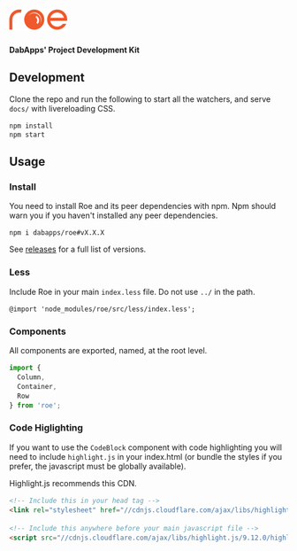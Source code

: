 # ![roe](docs/static/images/roe-logo-small.png)

**DabApps' Project Development Kit**

## Development

Clone the repo and run the following to start all the watchers, and serve `docs/` with livereloading CSS.

```shell
npm install
npm start
```

## Usage

### Install

You need to install Roe and its peer dependencies with npm. Npm should warn you if you haven't installed any peer dependencies.

```shell
npm i dabapps/roe#vX.X.X
```

See [releases](https://github.com/dabapps/roe/releases) for a full list of versions.

### Less

Include Roe in your main `index.less` file. Do not use `../` in the path.

```less
@import 'node_modules/roe/src/less/index.less';
```

### Components

All components are exported, named, at the root level.

```javascript
import {
  Column,
  Container,
  Row
} from 'roe';
```

### Code Higlighting

If you want to use the `CodeBlock` component with code highlighting you will need to include `highlight.js` in your index.html (or bundle the styles if you prefer, the javascript must be globally available).

Highlight.js recommends this CDN.

```html
<!-- Include this in your head tag -->
<link rel="stylesheet" href="//cdnjs.cloudflare.com/ajax/libs/highlight.js/9.12.0/styles/github-gist.min.css">

<!-- Include this anywhere before your main javascript file -->
<script src="//cdnjs.cloudflare.com/ajax/libs/highlight.js/9.12.0/highlight.min.js"></script>
```
